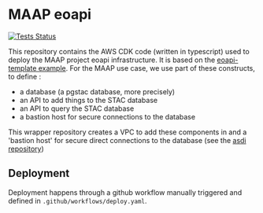 # MAAP eoapi

[![Tests Status](https://github.com/MAAP-Project/maap-eoapi/actions/workflows/tests.yml/badge.svg)]((https://github.com/MAAP-Project/maap-eoapi/actions?query=workflow:tests))

This repository contains the AWS CDK code (written in typescript) used to deploy the MAAP project eoapi infrastructure. It is based on the [eoapi-template example](https://github.com/developmentseed/eoapi-template). For the MAAP use case, we use part of these constructs, to define :

- a database (a pgstac database, more precisely)
- an API to add things to the STAC database
- an API to query the STAC database
- a bastion host for secure connections to the database

This wrapper repository creates a VPC to add these components in and a 'bastion host' for secure direct connections to the database (see the [asdi repository](https://github.com/developmentseed/aws-asdi-pgstac))

## Deployment

Deployment happens through a github workflow manually triggered and defined in `.github/workflows/deploy.yaml`.